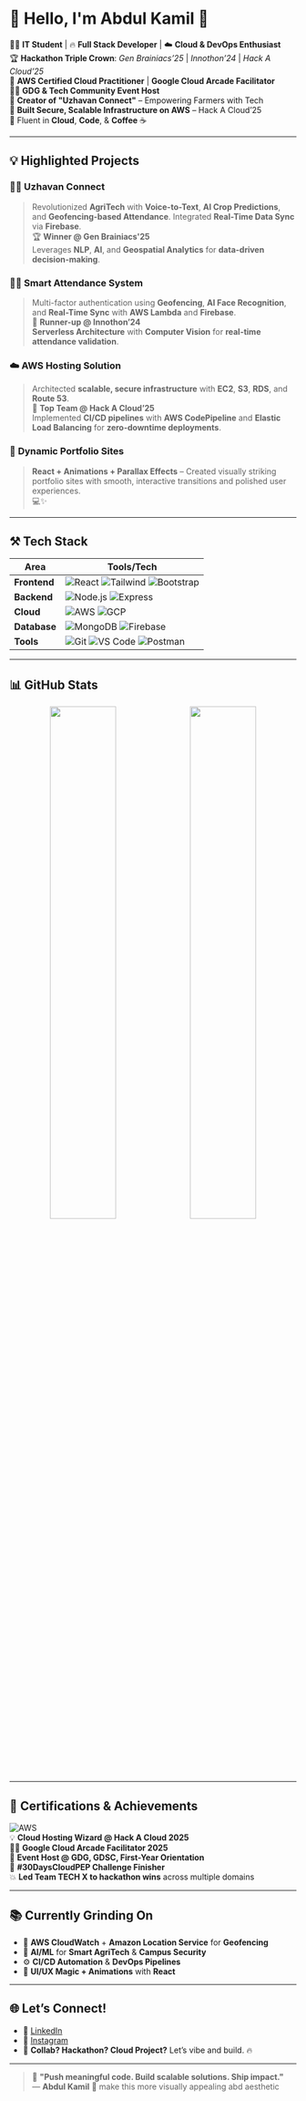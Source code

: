 # 👋 **Hello, I'm Abdul Kamil** 🚀

👨‍💻 **IT Student** | 🔥 **Full Stack Developer** | ☁️ **Cloud & DevOps Enthusiast**  
🏆 **Hackathon Triple Crown**: *Gen Brainiacs’25* | *Innothon’24* | *Hack A Cloud’25*  
🎯 **AWS Certified Cloud Practitioner** | **Google Cloud Arcade Facilitator**  
🧑‍💼 **GDG & Tech Community Event Host**  
📱 **Creator of "Uzhavan Connect"** – Empowering Farmers with Tech  
🔐 **Built Secure, Scalable Infrastructure on AWS** – Hack A Cloud’25  
💬 Fluent in **Cloud**, **Code**, & **Coffee** ☕

---

## 💡 **Highlighted Projects**  

### 🧑‍🌾 **Uzhavan Connect**  
> Revolutionized **AgriTech** with **Voice-to-Text**, **AI Crop Predictions**, and **Geofencing-based Attendance**. Integrated **Real-Time Data Sync** via **Firebase**.  
> 🏆 **Winner @ Gen Brainiacs'25**  
> Leverages **NLP**, **AI**, and **Geospatial Analytics** for **data-driven decision-making**.

### 🧑‍🏫 **Smart Attendance System**  
> Multi-factor authentication using **Geofencing**, **AI Face Recognition**, and **Real-Time Sync** with **AWS Lambda** and **Firebase**.  
> 🥈 **Runner-up @ Innothon’24**  
> **Serverless Architecture** with **Computer Vision** for **real-time attendance validation**.

### ☁️ **AWS Hosting Solution**  
> Architected **scalable, secure infrastructure** with **EC2**, **S3**, **RDS**, and **Route 53**.  
> 🏅 **Top Team @ Hack A Cloud’25**  
> Implemented **CI/CD pipelines** with **AWS CodePipeline** and **Elastic Load Balancing** for **zero-downtime deployments**.

### 🎨 **Dynamic Portfolio Sites**  
> **React + Animations + Parallax Effects** – Created visually striking portfolio sites with smooth, interactive transitions and polished user experiences.  
> 💻✨

---

## ⚒️ **Tech Stack**  

| **Area**         | **Tools/Tech**                                                                                           |
|------------------|----------------------------------------------------------------------------------------------------------|
| **Frontend**     | ![React](https://img.shields.io/badge/React-61DAFB?style=flat-square&logo=react&logoColor=black) ![Tailwind](https://img.shields.io/badge/TailwindCSS-06B6D4?style=flat-square&logo=tailwindcss&logoColor=white) ![Bootstrap](https://img.shields.io/badge/Bootstrap-563D7C?style=flat-square&logo=bootstrap&logoColor=white) |
| **Backend**      | ![Node.js](https://img.shields.io/badge/Node.js-339933?style=flat-square&logo=node.js&logoColor=white) ![Express](https://img.shields.io/badge/Express.js-000000?style=flat-square&logo=express&logoColor=white)                               |
| **Cloud**        | ![AWS](https://img.shields.io/badge/AWS-232F3E?style=flat-square&logo=amazonaws&logoColor=white) ![GCP](https://img.shields.io/badge/GCP-4285F4?style=flat-square&logo=googlecloud&logoColor=white)                                           |
| **Database**     | ![MongoDB](https://img.shields.io/badge/MongoDB-47A248?style=flat-square&logo=mongodb&logoColor=white) ![Firebase](https://img.shields.io/badge/Firebase-FFCA28?style=flat-square&logo=firebase&logoColor=white)                                  |
| **Tools**        | ![Git](https://img.shields.io/badge/Git-F05032?style=flat-square&logo=git&logoColor=white) ![VS Code](https://img.shields.io/badge/VS%20Code-007ACC?style=flat-square&logo=visualstudiocode&logoColor=white) ![Postman](https://img.shields.io/badge/Postman-FF6C37?style=flat-square&logo=postman&logoColor=white) |

---

## 📊 **GitHub Stats**

<p align="center">
  <img src="https://github-readme-stats.vercel.app/api?username=abdulk07&show_icons=true&theme=radical&hide_title=true&count_private=true" width="48%" />
  <img src="https://github-readme-stats.vercel.app/api/top-langs/?username=abdulk07&layout=compact&theme=radical&hide_title=true" width="48%" />
</p>

---

## 🧠 **Certifications & Achievements**  

![AWS](https://img.shields.io/badge/AWS%20Certified-Cloud%20Practitioner-FF9900?style=flat-square&logo=amazonaws&logoColor=white)  
💡 **Cloud Hosting Wizard @ Hack A Cloud 2025**  
🧑‍🏫 **Google Cloud Arcade Facilitator 2025**  
🎤 **Event Host @ GDG, GDSC, First-Year Orientation**  
💪 **#30DaysCloudPEP Challenge Finisher**  
💥 **Led Team TECH X to hackathon wins** across multiple domains

---

## 📚 **Currently Grinding On**  

- 📍 **AWS CloudWatch** + **Amazon Location Service** for **Geofencing**  
- 🤖 **AI/ML** for **Smart AgriTech** & **Campus Security**  
- ⚙️ **CI/CD Automation** & **DevOps Pipelines**  
- 🎨 **UI/UX Magic + Animations** with **React**

---

## 🌐 **Let’s Connect!**  

- 💼 [LinkedIn](https://www.linkedin.com/in/abdul-k-07ba2b319)  
- 📸 [Instagram](https://instagram.com/abdulshhhh)  
- 🧠 **Collab? Hackathon? Cloud Project?** Let’s vibe and build. 🔥  

---

> 🚀 **"Push meaningful code. Build scalable solutions. Ship impact."**  
— **Abdul Kamil** 🌟
make this more visually appealing abd aesthetic
